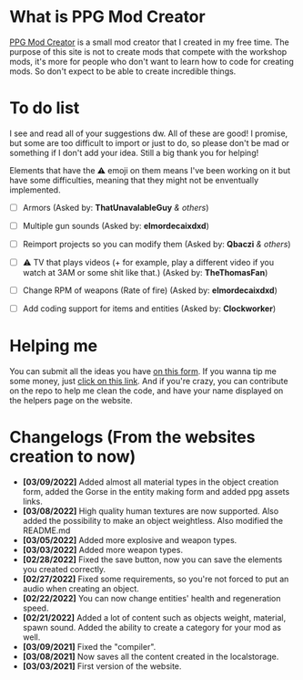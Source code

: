 # What is PPG Mod Creator
[PPG Mod Creator](https://cheeteau.github.io/PPG-Mod-Creator/) is a small mod creator that I created in my free time.
The purpose of this site is not to create mods that compete with the workshop mods, it's more for people who don't want to learn how to code for creating mods. So don't expect to be able to create incredible things.

# To do list
I see and read all of your suggestions dw. All of these are good! I promise, but some are too difficult to import or just to do, so please don't be mad or something if I don't add your idea. Still a big thank you for helping!

Elements that have the ⚠️ emoji on them means I've been working on it but have some difficulties, meaning that they might not be enventually implemented.

- [ ] Armors (Asked by: **ThatUnavalableGuy** _& others_)
- [ ] Multiple gun sounds (Asked by: **elmordecaixdxd**)
- [ ] Reimport projects so you can modify them (Asked by: **Qbaczi** _& others_)
- [ ] ⚠️ TV that plays videos (+ for example, play a different video if you watch at 3AM or some shit like that.) (Asked by: **TheThomasFan**)
- [ ] Change RPM of weapons (Rate of fire) (Asked by: **elmordecaixdxd**)
- [ ] Add coding support for items and entities (Asked by: **Clockworker**)


# Helping me
You can submit all the ideas you have [on this form](https://docs.google.com/forms/d/e/1FAIpQLScbHfIQZGH6lYh36BHUNsR70Eo5v74Qu9GzSbI-WFvuDAbsFA/viewform).
If you wanna tip me some money, just [click on this link](https://ko-fi.com/cheeteau).
And if you're crazy, you can contribute on the repo to help me clean the code, and have your name displayed on the helpers page on the website.

# Changelogs (From the websites creation to now)
- **[03/09/2022]** Added almost all material types in the object creation form, added the Gorse in the entity making form and added ppg assets links.
- **[03/08/2022]** High quality human textures are now supported. Also added the possibility to make an object weightless. Also modified the README.md
- **[03/05/2022]** Added more explosive and weapon types.
- **[03/03/2022]** Added more weapon types.
- **[02/28/2022]** Fixed the save button, now you can save the elements you created correctly.
- **[02/27/2022]** Fixed some requirements, so you're not forced to put an audio when creating an object.
- **[02/22/2022]** You can now change entities' health and regeneration speed.
- **[02/21/2022]** Added a lot of content such as objects weight, material, spawn sound. Added the ability to create a category for your mod as well.
- **[03/09/2021]** Fixed the "compiler".
- **[03/08/2021]** Now saves all the content created in the localstorage.
- **[03/03/2021]** First version of the website.
